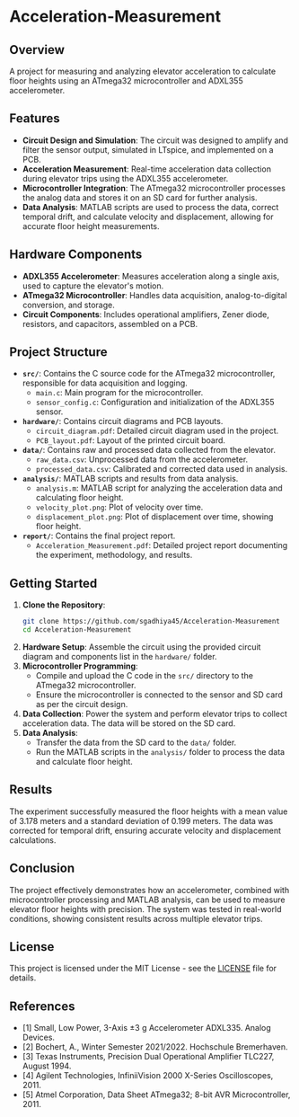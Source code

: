 # Acceleration-Measurement

## Overview
A project for measuring and analyzing elevator acceleration to calculate floor heights using an ATmega32 microcontroller and ADXL355 accelerometer.

## Features
- **Circuit Design and Simulation**: The circuit was designed to amplify and filter the sensor output, simulated in LTspice, and implemented on a PCB.
- **Acceleration Measurement**: Real-time acceleration data collection during elevator trips using the ADXL355 accelerometer.
- **Microcontroller Integration**: The ATmega32 microcontroller processes the analog data and stores it on an SD card for further analysis.
- **Data Analysis**: MATLAB scripts are used to process the data, correct temporal drift, and calculate velocity and displacement, allowing for accurate floor height measurements.

## Hardware Components
- **ADXL355 Accelerometer**: Measures acceleration along a single axis, used to capture the elevator's motion.
- **ATmega32 Microcontroller**: Handles data acquisition, analog-to-digital conversion, and storage.
- **Circuit Components**: Includes operational amplifiers, Zener diode, resistors, and capacitors, assembled on a PCB.

## Project Structure
- **`src/`**: Contains the C source code for the ATmega32 microcontroller, responsible for data acquisition and logging.
  - `main.c`: Main program for the microcontroller.
  - `sensor_config.c`: Configuration and initialization of the ADXL355 sensor.
- **`hardware/`**: Contains circuit diagrams and PCB layouts.
  - `circuit_diagram.pdf`: Detailed circuit diagram used in the project.
  - `PCB_layout.pdf`: Layout of the printed circuit board.
- **`data/`**: Contains raw and processed data collected from the elevator.
  - `raw_data.csv`: Unprocessed data from the accelerometer.
  - `processed_data.csv`: Calibrated and corrected data used in analysis.
- **`analysis/`**: MATLAB scripts and results from data analysis.
  - `analysis.m`: MATLAB script for analyzing the acceleration data and calculating floor height.
  - `velocity_plot.png`: Plot of velocity over time.
  - `displacement_plot.png`: Plot of displacement over time, showing floor height.
- **`report/`**: Contains the final project report.
  - `Acceleration_Measurement.pdf`: Detailed project report documenting the experiment, methodology, and results.

## Getting Started
1. **Clone the Repository**:
    ```sh
    git clone https://github.com/sgadhiya45/Acceleration-Measurement
    cd Acceleration-Measurement
    ```
2. **Hardware Setup**: Assemble the circuit using the provided circuit diagram and components list in the `hardware/` folder.
3. **Microcontroller Programming**:
    - Compile and upload the C code in the `src/` directory to the ATmega32 microcontroller.
    - Ensure the microcontroller is connected to the sensor and SD card as per the circuit design.
4. **Data Collection**: Power the system and perform elevator trips to collect acceleration data. The data will be stored on the SD card.
5. **Data Analysis**:
    - Transfer the data from the SD card to the `data/` folder.
    - Run the MATLAB scripts in the `analysis/` folder to process the data and calculate floor height.

## Results
The experiment successfully measured the floor heights with a mean value of 3.178 meters and a standard deviation of 0.199 meters. The data was corrected for temporal drift, ensuring accurate velocity and displacement calculations.

## Conclusion
The project effectively demonstrates how an accelerometer, combined with microcontroller processing and MATLAB analysis, can be used to measure elevator floor heights with precision. The system was tested in real-world conditions, showing consistent results across multiple elevator trips.

## License
This project is licensed under the MIT License - see the [LICENSE](LICENSE) file for details.

## References
- [1] Small, Low Power, 3-Axis ±3 g Accelerometer ADXL335. Analog Devices.
- [2] Bochert, A., Winter Semester 2021/2022. Hochschule Bremerhaven.
- [3] Texas Instruments, Precision Dual Operational Amplifier TLC227, August 1994.
- [4] Agilent Technologies, InfiniiVision 2000 X-Series Oscilloscopes, 2011.
- [5] Atmel Corporation, Data Sheet ATmega32; 8-bit AVR Microcontroller, 2011.
